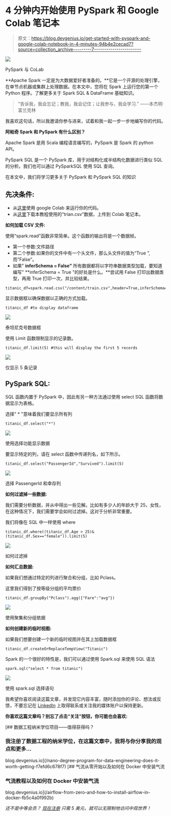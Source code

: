 # 4 分钟内开始使用 PySpark 和 Google Colab 笔记本

> 原文：<https://blog.devgenius.io/get-started-with-pyspark-and-google-colab-notebook-in-4-minutes-94b4e2cecad7?source=collection_archive---------7----------------------->

![](img/1e5c1831b39e20d6c84b2d5c428e2780.png)

PySpark 与 CoLab

**Apache Spark 一定是为大数据爱好者准备的。**它是一个开源的处理引擎，在单节点机器或集群上处理数据。在本文中，您将在 Spark 上运行您的第一个 Python 程序。了解更多关于 Spark SQL & DataFrame 基础知识。

> "告诉我，我会忘记；教我，我会记住；让我参与，我会学习."
> ――本杰明·富兰克林

我喜欢这句话，所以我邀请你参与进来，试着和我一起一步一步地编写你的代码。

**阿帕奇 Spark 和 PySpark 有什么区别？**

Apache Spark 是用 Scala 编程语言编写的，PySpark 是 Spark 的 python API。

PySpark SQL 是一个 PySpark 库，用于对结构化或半结构化数据进行类似 SQL 的分析。我们也可以通过 PySparkSQL 使用 SQL 查询。

在本文中，我们将学习更多关于 PySpark 和 PySpark SQL 的知识

## 先决条件:

*   从[这里](https://colab.research.google.com/)使用 google Colab 来运行你的代码。
*   从[这里](https://www.kaggle.com/competitions/titanic/data?select=train.csv)下载本教程使用的“trian.csv”数据，上传到 Colab 笔记本。

**如何加载 CSV 文件:**

使用“spark.read”函数非常简单。这个函数的输出将是一个数据帧。

*   第一个参数:文件路径
*   第二个参数:如果你的文件中有一个头文件，那么头文件的值为“True ”,而“False”。
*   如果" **inferSchema = False"** 所有数据都将以字符串数据类型加载，要知道编写" **inferSchema = True "的好处是什么。**尝试用 False 打印出数据类型，再用 True 打印一次，并比较结果。

```
titanic_df=spark.read.csv("/content/train.csv",header=True,inferSchema=True)
```

显示数据框以确保数据以正确的方式加载。

```
titanic_df #to display dataframe
```

![](img/bdcf2b3540ea778eb7ee36e836fd82c8.png)

泰坦尼克号数据框

使用 Limit 函数限制显示的记录数。

```
titanic_df.limit(5) #this will display the first 5 records
```

![](img/4c7ee70750e56dba03ea95968a436121.png)

仅显示 5 条记录

## PySpark SQL:

SQL 函数内置于 PySpark 中，因此有另一种方法通过使用 select SQL 函数将数据显示为表格。

选择" * "意味着我们要显示所有列

```
titanic_df.select("*")
```

![](img/6489936c5fe283ec2afe74cc6596024f.png)

使用选择功能显示数据

要显示特定的列，请在 select 函数中传递列名，如下所示。

```
titanic_df.select("PassengerId","Survived").limit(5)
```

![](img/7d2a7ae899824ee0435b28745b4aef1f.png)

选择 PassengerId 和幸存列

**如何过滤掉一些数据:**

我们需要分析数据，并从中得出一些见解。比如有多少人的年龄大于 25，女性，在这种情况下，我们需要学会如何过滤掉。这对于分析非常重要。

我们将像在 SQL 中一样使用 where

```
titanic_df.where((titanic_df.Age > 25)& (titanic_df.Sex=="female")).limit(5)
```

![](img/6ee8e0b71bc41ba2fc66c0df052133f5.png)

如何过滤掉

**如何汇总数据:**

如果我们想通过特定的列进行聚合和分组，比如 Pclass。

这里我们得到了按等级分组的平均票价

```
titanic_df.groupBy("Pclass").agg({"Fare":"avg"})
```

![](img/4c8f97720940a793fc790df442088c46.png)

使用聚集和分组依据

**如何创建新的临时视图:**

如果我们想要创建一个新的临时视图并在其上加载数据框

```
titanic_df.createOrReplaceTempView("Titanic")
```

Spark 的一个很好的特性是，我们可以通过使用 Spark.sql 来使用 SQL 语法

```
spark.sql("select * from titanic")
```

![](img/643c88a07aa49ef8288984ae2c80b4c9.png)

使用 spark.sql 选择语句

我希望你喜欢阅读这篇文章，并发现它内容丰富，随时添加你的评论、想法或反馈，不要忘记在 [LinkedIn](https://www.linkedin.com/in/ansam-yousry-34b32b116/) 上取得联系或关注我的媒体账户以保持更新。

**你喜欢这篇文章吗？别忘了点击“关注”按钮，你可能也会喜欢:**

[](/nano-degree-program-for-data-engineering-does-it-worth-getting-f7efd6c678f7) [## 数据工程纳米学位项目——值得获得吗？

### 我注册了数据工程的纳米学位，在这篇文章中，我将与你分享我的观点和更多…

blog.devgenius.io](/nano-degree-program-for-data-engineering-does-it-worth-getting-f7efd6c678f7) [](/airflow-from-zero-and-how-to-install-airflow-in-docker-fb5c4a0f992b) [## 气流从零开始以及如何在 Docker 中安装气流

### 气流教程以及如何在 Docker 中安装气流

blog.devgenius.io](/airflow-from-zero-and-how-to-install-airflow-in-docker-fb5c4a0f992b) 

*还不是中等会员？* [*现在注册*](https://medium.com/@ansam.yousry/membership) *只需 5 美元，就可以无限制地访问中观世界！*